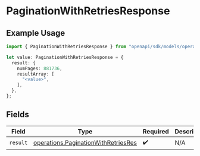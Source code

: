 # PaginationWithRetriesResponse

## Example Usage

```typescript
import { PaginationWithRetriesResponse } from "openapi/sdk/models/operations";

let value: PaginationWithRetriesResponse = {
  result: {
    numPages: 881736,
    resultArray: [
      "<value>",
    ],
  },
};
```

## Fields

| Field                                                                                             | Type                                                                                              | Required                                                                                          | Description                                                                                       |
| ------------------------------------------------------------------------------------------------- | ------------------------------------------------------------------------------------------------- | ------------------------------------------------------------------------------------------------- | ------------------------------------------------------------------------------------------------- |
| `result`                                                                                          | [operations.PaginationWithRetriesRes](../../../sdk/models/operations/paginationwithretriesres.md) | :heavy_check_mark:                                                                                | N/A                                                                                               |
